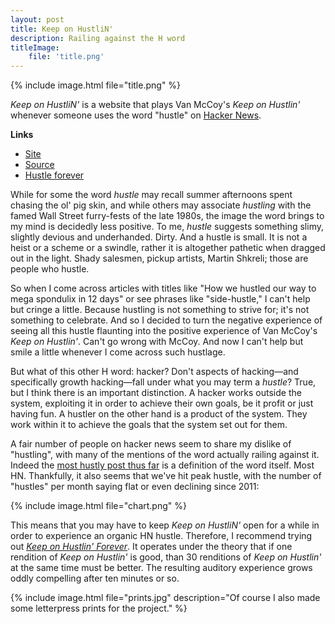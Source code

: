 ```yaml
---
layout: post
title: Keep on HustliN'
description: Railing against the H word
titleImage:
    file: 'title.png'
---
```


{% include image.html file="title.png" %}

*Keep on HustliN'* is a website that plays Van McCoy's *Keep on Hustlin'* whenever someone uses the word "hustle" on [Hacker News](http://news.ycombinator.com).

**Links**
- [Site](https://mattbierner.github.io/Keep-on-HustliN/)
- [Source](https://github.com/mattbierner/Keep-on-HustliN/)
- [Hustle forever][forever]

While for some the word *hustle* may recall summer afternoons spent chasing the ol' pig skin, and while others may associate *hustling* with the famed Wall Street furry-fests of the late 1980s, the image the word brings to my mind is decidedly less positive. To me, *hustle* suggests something slimy, slightly devious and underhanded. Dirty. And a hustle is small. It is not a heist or a scheme or a swindle, rather it is altogether pathetic when dragged out in the light. Shady salesmen, pickup artists, Martin Shkreli; those are people who hustle.

So when I come across articles with titles like "How we hustled our way to mega spondulix in 12 days" or see phrases like "side-hustle," I can't help but cringe a little. Because hustling is not something to strive for; it's not something to celebrate. And so I decided to turn the negative experience of seeing all this hustle flaunting into the positive experience of Van McCoy's *Keep on Hustlin'*. Can't go wrong with McCoy. And now I can't help but smile a little whenever I come across such hustlage.

But what of this other H word: hacker? Don't aspects of hacking—and specifically growth hacking—fall under what you may term a *hustle*? True, but I think there is an important distinction. A hacker works outside the system, exploiting it in order to achieve their own goals, be it profit or just having fun. A hustler on the other hand is a product of the system. They work within it to achieve the goals that the system set out for them. 

A fair number of people on hacker news seem to share my dislike of "hustling", with many of the mentions of the word actually railing against it. Indeed the [most hustly post thus far](https://news.ycombinator.com/item?id=14908034) is a definition of the word itself. Most HN. Thankfully, it also seems that we've hit peak hustle, with the number of "hustles" per month saying flat or even declining since 2011:

{% include image.html file="chart.png" %}

This means that you may have to keep *Keep on HustliN'* open for a while in order to experience an organic HN hustle. Therefore, I recommend trying out *[Keep on Hustlin' Forever][forever]*. It operates under the theory that if one rendition of *Keep on Hustlin'* is good, than 30 renditions of *Keep on Hustlin'* at the same time must be better. The resulting auditory experience grows oddly compelling after ten minutes or so.

{% include image.html file="prints.jpg" description="Of course I also made some letterpress prints for the project." %}


[forever]: https://mattbierner.github.io/Keep-on-HustliN/forever